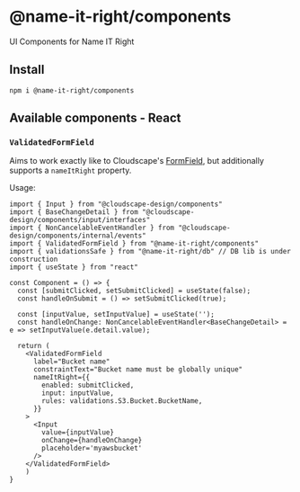 # @name-it-right/components

UI Components for Name IT Right

## Install
`npm i @name-it-right/components`

## Available components - React

### `ValidatedFormField`
Aims to work exactly like to Cloudscape's [FormField](https://cloudscape.design/components/form-field/), but additionally supports a `nameItRight` property. 

Usage:

```tsx
import { Input } from "@cloudscape-design/components"
import { BaseChangeDetail } from "@cloudscape-design/components/input/interfaces"
import { NonCancelableEventHandler } from "@cloudscape-design/components/internal/events"
import { ValidatedFormField } from "@name-it-right/components"
import { validationsSafe } from "@name-it-right/db" // DB lib is under construction
import { useState } from "react"

const Component = () => {
  const [submitClicked, setSubmitClicked] = useState(false);
  const handleOnSubmit = () => setSubmitClicked(true);

  const [inputValue, setInputValue] = useState('');
  const handleOnChange: NonCancelableEventHandler<BaseChangeDetail> = e => setInputValue(e.detail.value);

  return (  
    <ValidatedFormField
      label="Bucket name"
      constraintText="Bucket name must be globally unique"
      nameItRight={{
        enabled: submitClicked,
        input: inputValue,
        rules: validations.S3.Bucket.BucketName,
      }}
    >
      <Input
        value={inputValue}
        onChange={handleOnChange}
        placeholder='myawsbucket'
      />
    </ValidatedFormField>
    )
}
```


